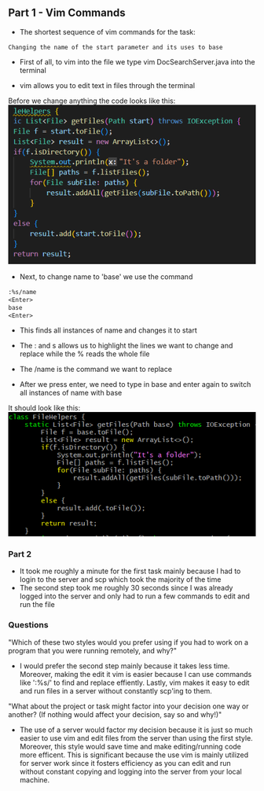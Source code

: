 ## Part 1 - Vim Commands
* The shortest sequence of vim commands for the task:
```
Changing the name of the start parameter and its uses to base
```
* First of all, to vim into the file we type vim DocSearchServer.java into the terminal

* vim allows you to edit text in files through the terminal

Before we change anything the code looks like this:
![Image](original.png)
* Next, to change name to 'base' we use the command

```
:%s/name 
<Enter>
base
<Enter>
```
* This finds all instances of name and changes it to start

* The : and s allows us to highlight the lines we want to change and replace while the % reads the whole file 

* The /name is the command we want to replace 

* After we press enter, we need to type in base and enter again to switch all instances of name with base

It should look like this: 
![Image](after.png)

### Part 2
* It took me roughly a minute for the first task mainly because I had to login to the server and scp which took the majority of the time
* The second step took me roughly 30 seconds since I was already logged into the server and only had to run a few commands to edit and run the file 

### Questions
"Which of these two styles would you prefer using if you had to work on a program that you were running remotely, and why?"

* I would prefer the second step mainly because it takes less time. Moreover, making the edit it vim is easier because I can use commands like ':%s/' to find and replace effiently. Lastly, vim makes it easy to edit and run files in a server without constantly scp'ing to them.

"What about the project or task might factor into your decision one way or another? (If nothing would affect your decision, say so and why!)"

* The use of a server would factor my decision because it is just so much easier to use vim and edit files from the server than using the first style. Moreover, this style would save time and make editing/running code more efficent. This is significant because the use vim is mainly utilized for server work since it fosters efficiency as you can edit and run without constant copying and logging into the server from your local machine.

